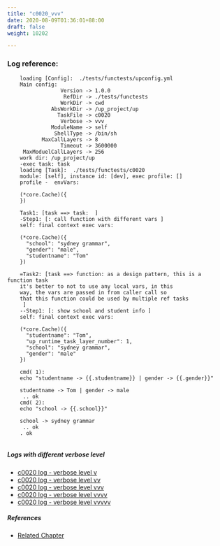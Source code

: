 ```yaml
---
title: "c0020_vvv"
date: 2020-08-09T01:36:01+88:00
draft: false
weight: 10202

---
```


### Log reference: <no value>

```
    loading [Config]:  ./tests/functests/upconfig.yml
    Main config:
                 Version -> 1.0.0
                  RefDir -> ./tests/functests
                 WorkDir -> cwd
              AbsWorkDir -> /up_project/up
                TaskFile -> c0020
                 Verbose -> vvv
              ModuleName -> self
               ShellType -> /bin/sh
           MaxCallLayers -> 8
                 Timeout -> 3600000
     MaxModuelCallLayers -> 256
    work dir: /up_project/up
    -exec task: task
    loading [Task]:  ./tests/functests/c0020
    module: [self], instance id: [dev], exec profile: []
    profile -  envVars:
    
    (*core.Cache)({
    })
    
    Task1: [task ==> task:  ]
    -Step1: [: call function with different vars ]
    self: final context exec vars:
    
    (*core.Cache)({
      "school": "sydney grammar",
      "gender": "male",
      "studentname": "Tom"
    })
    
    =Task2: [task ==> function: as a design pattern, this is a function task
    it's better to not to use any local vars, in this
    way, the vars are passed in from caller call so
    that this function could be used by multiple ref tasks
     ]
    --Step1: [: show school and student info ]
    self: final context exec vars:
    
    (*core.Cache)({
      "studentname": "Tom",
      "up_runtime_task_layer_number": 1,
      "school": "sydney grammar",
      "gender": "male"
    })
    
    cmd( 1):
    echo "studentname -> {{.studentname}} | gender -> {{.gender}}"
    
    studentname -> Tom | gender -> male
     .. ok
    cmd( 2):
    echo "school -> {{.school}}"
    
    school -> sydney grammar
     .. ok
    . ok
    
```

##### Logs with different verbose level
* [c0020 log - verbose level v](../../logs/c0020_v)
* [c0020 log - verbose level vv](../../logs/c0020_vv)
* [c0020 log - verbose level vvv](../../logs/c0020_vvv)
* [c0020 log - verbose level vvvv](../../logs/c0020_vvvv)
* [c0020 log - verbose level vvvvv](../../logs/c0020_vvvvv)

##### References
* [Related Chapter](../../call-func/c0020)
